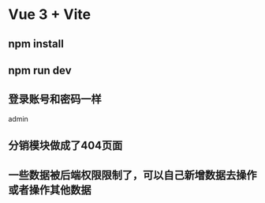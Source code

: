 # Vue 3 + Vite

## npm install
## npm run dev

## 登录账号和密码一样
admin

## 分销模块做成了404页面

## 一些数据被后端权限限制了，可以自己新增数据去操作或者操作其他数据
